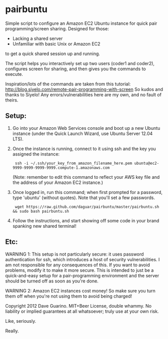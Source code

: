 pairbuntu
=========

Simple script to configure an Amazon EC2 Ubuntu instance for quick pair programming/screen sharing. Designed for those:
  - Lacking a shared server
  - Unfamiliar with basic Unix or Amazon EC2

to get a quick shared session up and running.

The script helps you interactively set up two users (coder1 and coder2), configures screen for sharing, and then gives you the commands to execute.

Inspiration/lots of the commands are taken from this tutorial: http://blog.siyelo.com/remote-pair-programming-with-screen
So kudos and thanks to Siyelo! Any errors/vulnerabilities here are my own, and no fault of theirs.


Setup:
------

1. Go into your Amazon Web Services console and boot up a new Ubuntu instance (under the Quick Launch Wizard, use Ubuntu Server 12.04 LTS).

2. Once the instance is running, connect to it using ssh and the key you assigned the instance:

        ssh -i ~/.ssh/your_key_from_amazon_filename_here.pem ubuntu@ec2-9999-9999-9999-9999.compute-1.amazonaws.com

   (Note: remember to edit this command to reflect your AWS key file and the address of your Amazon EC2 instance.)

3. Once logged in, run this command; when first prompted for a password, type 'ubuntu' (without quotes). Note that you'll set a few passwords.

        wget https://raw.github.com/daguar/pairbuntu/master/pairbuntu.sh && sudo bash pairbuntu.sh

4. Follow the instructions, and start showing off some code in your brand spanking new shared terminal!


Etc:
----

WARNING 1:
This setup is not particularly secure: it uses password authentication for ssh, 
which introduces a host of security vulnerabilities. I am not responsible for any 
consequences of this. If you want to avoid problems, modify it to make it more secure.
This is intended to just be a quick-and-easy setup for a pair-programming environment 
and the server should be turned off as soon as you're done.

WARNING 2:
Amazon EC2 instances cost money! So make sure you turn them off when you're
not using them to avoid being charged!

Copyright 2012 Dave Guarino. MIT+Beer License, double whammy.
No liability or implied guarantees at all whatsoever; truly use at your own risk.

Like, seriously.

Really.
